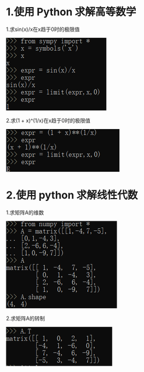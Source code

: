 # 1.使用 Python 求解高等数学
1.求sin(x)/x在x趋于0时的极限值

![](images/1542549405(1).png)

2.求(1 + x)^(1/x)在x趋于0时的极限值

![](images/1542550585(1).png)

# 2.使用 python 求解线性代数
1.求矩阵A的维数

![](images/1542551043(1).png)

2.求矩阵A的转制

![](images/1542551255(1).png)